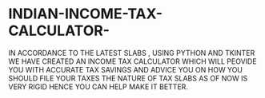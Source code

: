 # INDIAN-INCOME-TAX-CALCULATOR-
IN ACCORDANCE TO THE LATEST SLABS , USING PYTHON AND TKINTER WE HAVE CREATED AN INCOME TAX CALCULATOR WHICH WILL PEOVIDE YOU WITH ACCURATE TAX SAVINGS AND ADVICE YOU ON HOW YOU SHOULD FILE YOUR TAXES
THE NATURE OF TAX SLABS AS OF NOW IS VERY RIGID HENCE YOU CAN HELP MAKE IT BETTER.
